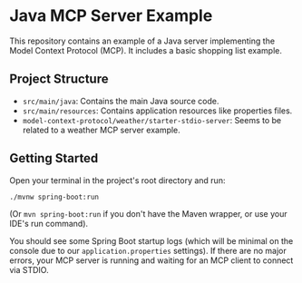 # Java MCP Server Example

This repository contains an example of a Java server implementing the Model Context Protocol (MCP). It includes a basic shopping list example.

## Project Structure

- `src/main/java`: Contains the main Java source code.
- `src/main/resources`: Contains application resources like properties files.
- `model-context-protocol/weather/starter-stdio-server`: Seems to be related to a weather MCP server example.

## Getting Started

Open your terminal in the project's root directory and run:

```bash
./mvnw spring-boot:run
```
(Or `mvn spring-boot:run` if you don't have the Maven wrapper, or use your IDE's run command).

You should see some Spring Boot startup logs (which will be minimal on the console due to our `application.properties` settings). If there are no major errors, your MCP server is running and waiting for an MCP client to connect via STDIO.
